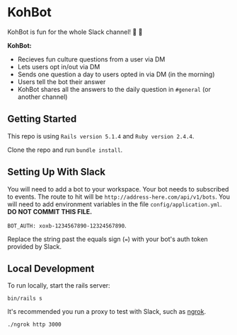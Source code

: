# KohBot

KohBot is fun for the whole Slack channel! :robot: :tada:

**KohBot:**
- Recieves fun culture questions from a user via DM
- Lets users opt in/out via DM
- Sends one question a day to users opted in via DM (in the morning)
- Users tell the bot their answer
- KohBot shares all the answers to the daily question in `#general` (or another channel)

## Getting Started
This repo is using `Rails version 5.1.4` and `Ruby version 2.4.4`.

Clone the repo and run `bundle install`.

## Setting Up With Slack

You will need to add a bot to your workspace. Your bot needs to subscribed to events. The route to hit will be `http://address-here.com/api/v1/bots`. You will need to add environment variables in the file `config/application.yml`. **DO NOT COMMIT THIS FILE.**

`BOT_AUTH: xoxb-1234567890-12324567890`.

Replace the string past the equals sign (`=`) with your bot's auth token provided by Slack.

## Local Development
To run locally, start the rails server:

`bin/rails s`

It's recommended you run a proxy to test with Slack, such as [ngrok](https://ngrok.com/).

`./ngrok http 3000`